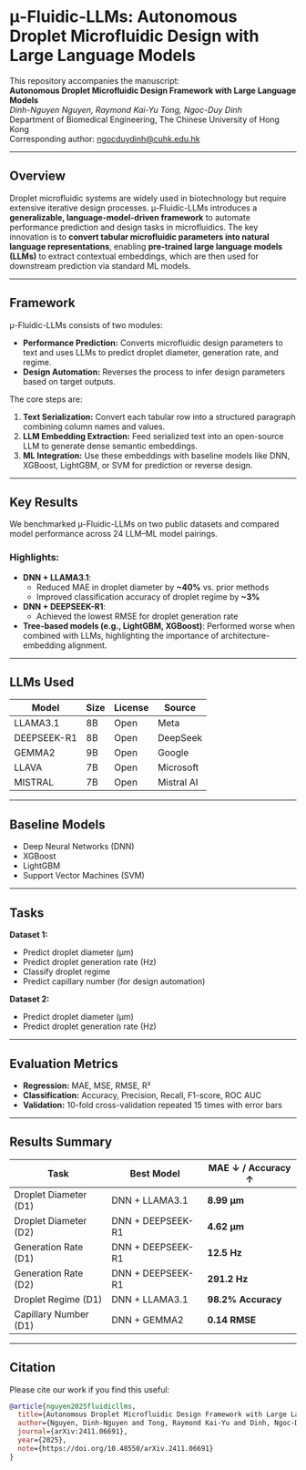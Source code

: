 # μ-Fluidic-LLMs: Autonomous Droplet Microfluidic Design with Large Language Models

This repository accompanies the manuscript:  
**Autonomous Droplet Microfluidic Design Framework with Large Language Models**  
*Dinh-Nguyen Nguyen, Raymond Kai-Yu Tong, Ngoc-Duy Dinh*  
Department of Biomedical Engineering, The Chinese University of Hong Kong  
Corresponding author: [ngocduydinh@cuhk.edu.hk](mailto:ngocduydinh@cuhk.edu.hk)

---

## Overview

Droplet microfluidic systems are widely used in biotechnology but require extensive iterative design processes. μ-Fluidic-LLMs introduces a **generalizable, language-model-driven framework** to automate performance prediction and design tasks in microfluidics. The key innovation is to **convert tabular microfluidic parameters into natural language representations**, enabling **pre-trained large language models (LLMs)** to extract contextual embeddings, which are then used for downstream prediction via standard ML models.

---

## Framework

μ-Fluidic-LLMs consists of two modules:
- **Performance Prediction:** Converts microfluidic design parameters to text and uses LLMs to predict droplet diameter, generation rate, and regime.
- **Design Automation:** Reverses the process to infer design parameters based on target outputs.

The core steps are:
1. **Text Serialization:** Convert each tabular row into a structured paragraph combining column names and values.
2. **LLM Embedding Extraction:** Feed serialized text into an open-source LLM to generate dense semantic embeddings.
3. **ML Integration:** Use these embeddings with baseline models like DNN, XGBoost, LightGBM, or SVM for prediction or reverse design.

---

## Key Results

We benchmarked μ-Fluidic-LLMs on two public datasets and compared model performance across 24 LLM–ML model pairings.

### Highlights:
- **DNN + LLAMA3.1**:  
  - Reduced MAE in droplet diameter by **~40%** vs. prior methods  
  - Improved classification accuracy of droplet regime by **~3%**
- **DNN + DEEPSEEK-R1**:  
  - Achieved the lowest RMSE for droplet generation rate
- **Tree-based models (e.g., LightGBM, XGBoost)**: Performed worse when combined with LLMs, highlighting the importance of architecture-embedding alignment.

---

## LLMs Used

| Model        | Size | License | Source     |
|--------------|------|---------|------------|
| LLAMA3.1     | 8B   | Open    | Meta       |
| DEEPSEEK-R1  | 8B   | Open    | DeepSeek   |
| GEMMA2       | 9B   | Open    | Google     |
| LLAVA        | 7B   | Open    | Microsoft  |
| MISTRAL      | 7B   | Open    | Mistral AI |

---

## Baseline Models

- Deep Neural Networks (DNN)
- XGBoost
- LightGBM
- Support Vector Machines (SVM)

---

## Tasks

**Dataset 1:**
- Predict droplet diameter (µm)
- Predict droplet generation rate (Hz)
- Classify droplet regime
- Predict capillary number (for design automation)

**Dataset 2:**
- Predict droplet diameter (µm)
- Predict droplet generation rate (Hz)

---

## Evaluation Metrics

- **Regression:** MAE, MSE, RMSE, R²  
- **Classification:** Accuracy, Precision, Recall, F1-score, ROC AUC  
- **Validation:** 10-fold cross-validation repeated 15 times with error bars

---

## Results Summary

| Task                     | Best Model         | MAE ↓ / Accuracy ↑ |
|--------------------------|--------------------|--------------------|
| Droplet Diameter (D1)    | DNN + LLAMA3.1     | **8.99 µm**        |
| Droplet Diameter (D2)    | DNN + DEEPSEEK-R1  | **4.62 µm**        |
| Generation Rate (D1)     | DNN + DEEPSEEK-R1  | **12.5 Hz**        |
| Generation Rate (D2)     | DNN + DEEPSEEK-R1  | **291.2 Hz**       |
| Droplet Regime (D1)      | DNN + LLAMA3.1     | **98.2% Accuracy** |
| Capillary Number (D1)    | DNN + GEMMA2       | **0.14 RMSE**      |

---

## Citation

Please cite our work if you find this useful:

```bibtex
@article{nguyen2025fluidicllms,
  title={Autonomous Droplet Microfluidic Design Framework with Large Language Models},
  author={Nguyen, Dinh-Nguyen and Tong, Raymond Kai-Yu and Dinh, Ngoc-Duy},
  journal={arXiv:2411.06691},
  year={2025},
  note={https://doi.org/10.48550/arXiv.2411.06691}
}
